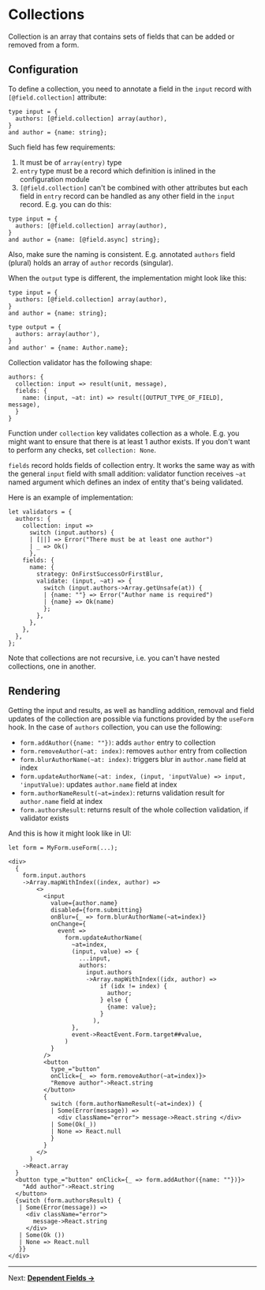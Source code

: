 # Collections
Collection is an array that contains sets of fields that can be added or removed from a form.

## Configuration
To define a collection, you need to annotate a field in the `input` record with `[@field.collection]` attribute:

```reason
type input = {
  authors: [@field.collection] array(author),
}
and author = {name: string};
```

Such field has few requirements:
1. It must be of `array(entry)` type
2. `entry` type must be a record which definition is inlined in the configuration module
3. `[@field.collection]` can't be combined with other attributes but each field in `entry` record can be handled as any other field in the `input` record. E.g. you can do this:

```reason
type input = {
  authors: [@field.collection] array(author),
}
and author = {name: [@field.async] string};
```

Also, make sure the naming is consistent. E.g. annotated `authors` field (plural) holds an array of `author` records (singular).

When the `output` type is different, the implementation might look like this:

```reason
type input = {
  authors: [@field.collection] array(author),
}
and author = {name: string};

type output = {
  authors: array(author'),
}
and author' = {name: Author.name};
```

Collection validator has the following shape:

```reason
authors: {
  collection: input => result(unit, message),
  fields: {
    name: (input, ~at: int) => result([OUTPUT_TYPE_OF_FIELD], message),
  }
}
```

Function under `collection` key validates collection as a whole. E.g. you might want to ensure that there is at least 1 author exists. If you don't want to perform any checks, set `collection: None`.

`fields` record holds fields of collection entry. It works the same way as with the general `input` field with small addition: validator function receives `~at` named argument which defines an index of entity that's being validated.

Here is an example of implementation:

```reason
let validators = {
  authors: {
    collection: input =>
      switch (input.authors) {
      | [||] => Error("There must be at least one author")
      | _ => Ok()
      },
    fields: {
      name: {
        strategy: OnFirstSuccessOrFirstBlur,
        validate: (input, ~at) => {
          switch (input.authors->Array.getUnsafe(at)) {
          | {name: ""} => Error("Author name is required")
          | {name} => Ok(name)
          };
        },
      },
    },
  },
};
```

Note that collections are not recursive, i.e. you can't have nested collections, one in another.

## Rendering
Getting the input and results, as well as handling addition, removal and field updates of the collection are possible via functions provided by the `useForm` hook. In the case of `authors` collection, you can use the following:

- `form.addAuthor({name: ""})`: adds `author` entry to collection
- `form.removeAuthor(~at: index)`: removes `author` entry from collection
- `form.blurAuthorName(~at: index)`: triggers blur in `author.name` field at index
- `form.updateAuthorName(~at: index, (input, 'inputValue) => input, 'inputValue)`: updates `author.name` field at index
- `form.authorNameResult(~at=index)`: returns validation result for `author.name` field at index
- `form.authorsResult`: returns result of the whole collection validation, if validator exists

And this is how it might look like in UI:

```reason
let form = MyForm.useForm(...);

<div>
  {
    form.input.authors
    ->Array.mapWithIndex((index, author) =>
        <>
          <input
            value={author.name}
            disabled={form.submitting}
            onBlur={_ => form.blurAuthorName(~at=index)}
            onChange={
              event =>
                form.updateAuthorName(
                  ~at=index,
                  (input, value) => {
                    ...input,
                    authors:
                      input.authors
                      ->Array.mapWithIndex((idx, author) =>
                          if (idx != index) {
                            author;
                          } else {
                            {name: value};
                          }
                        ),
                  },
                  event->ReactEvent.Form.target##value,
                )
            }
          />
          <button
            type_="button"
            onClick={_ => form.removeAuthor(~at=index)}>
            "Remove author"->React.string
          </button>
          {
            switch (form.authorNameResult(~at=index)) {
            | Some(Error(message)) =>
              <div className="error"> message->React.string </div>
            | Some(Ok(_))
            | None => React.null
            }
          }
        </>
      )
    ->React.array
  }
  <button type_="button" onClick={_ => form.addAuthor({name: ""})}>
    "Add author"->React.string
  </button>
  {switch (form.authorsResult) {
   | Some(Error(message)) =>
     <div className="error">
       message->React.string
     </div>
   | Some(Ok ())
   | None => React.null
   }}
</div>
```

---

Next: **[Dependent Fields →](./07-DependentFields.md)**
